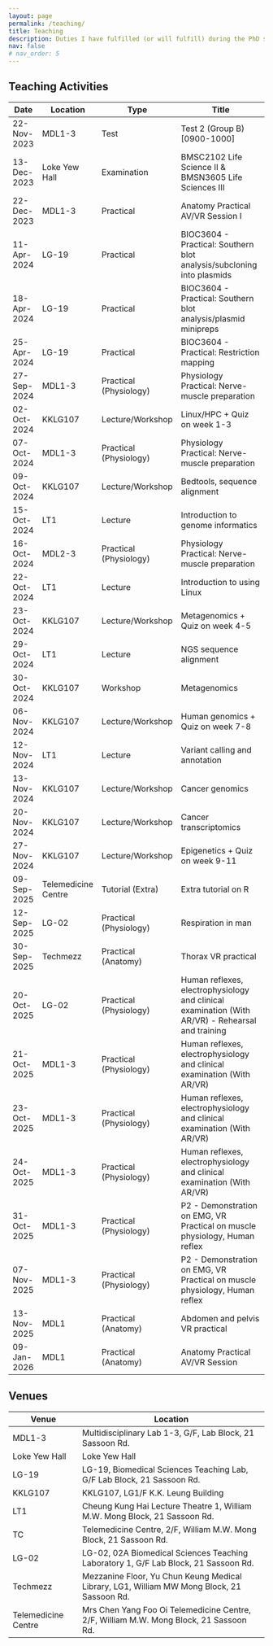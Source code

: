 ```yaml
---
layout: page
permalink: /teaching/
title: Teaching
description: Duties I have fulfilled (or will fulfill) during the PhD study.
nav: false
# nav_order: 5
---
```


## Teaching Activities

| Date        | Location            | Type                   | Title                                                                                            |
| ----------- | ------------------- | ---------------------- | ------------------------------------------------------------------------------------------------ |
| 22-Nov-2023 | MDL1-3              | Test                   | Test 2 (Group B) [0900-1000]                                                                     |
| 13-Dec-2023 | Loke Yew Hall       | Examination            | BMSC2102 Life Science II & BMSN3605 Life Sciences III                                            |
| 22-Dec-2023 | MDL1-3              | Practical              | Anatomy Practical AV/VR Session I                                                                |
| 11-Apr-2024 | LG-19               | Practical              | BIOC3604 - Practical: Southern blot analysis/subcloning into plasmids                            |
| 18-Apr-2024 | LG-19               | Practical              | BIOC3604 - Practical: Southern blot analysis/plasmid minipreps                                   |
| 25-Apr-2024 | LG-19               | Practical              | BIOC3604 - Practical: Restriction mapping                                                        |
| 27-Sep-2024 | MDL1-3              | Practical (Physiology) | Physiology Practical: Nerve-muscle preparation                                                   |
| 02-Oct-2024 | KKLG107             | Lecture/Workshop       | Linux/HPC + Quiz on week 1-3                                                                     |
| 07-Oct-2024 | MDL1-3              | Practical (Physiology) | Physiology Practical: Nerve-muscle preparation                                                   |
| 09-Oct-2024 | KKLG107             | Lecture/Workshop       | Bedtools, sequence alignment                                                                     |
| 15-Oct-2024 | LT1                 | Lecture                | Introduction to genome informatics                                                               |
| 16-Oct-2024 | MDL2-3              | Practical (Physiology) | Physiology Practical: Nerve-muscle preparation                                                   |
| 22-Oct-2024 | LT1                 | Lecture                | Introduction to using Linux                                                                      |
| 23-Oct-2024 | KKLG107             | Lecture/Workshop       | Metagenomics + Quiz on week 4-5                                                                  |
| 29-Oct-2024 | LT1                 | Lecture                | NGS sequence alignment                                                                           |
| 30-Oct-2024 | KKLG107             | Workshop               | Metagenomics                                                                                     |
| 06-Nov-2024 | KKLG107             | Lecture/Workshop       | Human genomics + Quiz on week 7-8                                                                |
| 12-Nov-2024 | LT1                 | Lecture                | Variant calling and annotation                                                                   |
| 13-Nov-2024 | KKLG107             | Lecture/Workshop       | Cancer genomics                                                                                  |
| 20-Nov-2024 | KKLG107             | Lecture/Workshop       | Cancer transcriptomics                                                                           |
| 27-Nov-2024 | KKLG107             | Lecture/Workshop       | Epigenetics + Quiz on week 9-11                                                                  |
| 09-Sep-2025 | Telemedicine Centre | Tutorial (Extra)       | Extra tutorial on R                                                                              |
| 12-Sep-2025 | LG-02               | Practical (Physiology) | Respiration in man                                                                               |
| 30-Sep-2025 | Techmezz            | Practical (Anatomy)    | Thorax VR practical                                                                              |
| 20-Oct-2025 | LG-02               | Practical (Physiology) | Human reflexes, electrophysiology and clinical examination (With AR/VR) - Rehearsal and training |
| 21-Oct-2025 | MDL1-3              | Practical (Physiology) | Human reflexes, electrophysiology and clinical examination (With AR/VR)                          |
| 23-Oct-2025 | MDL1-3              | Practical (Physiology) | Human reflexes, electrophysiology and clinical examination (With AR/VR)                          |
| 24-Oct-2025 | MDL1-3              | Practical (Physiology) | Human reflexes, electrophysiology and clinical examination (With AR/VR)                          |
| 31-Oct-2025 | MDL1-3              | Practical (Physiology) | P2 - Demonstration on EMG, VR Practical on muscle physiology, Human reflex                       |
| 07-Nov-2025 | MDL1-3              | Practical (Physiology) | P2 - Demonstration on EMG, VR Practical on muscle physiology, Human reflex                       |
| 13-Nov-2025 | MDL1                | Practical (Anatomy)    | Abdomen and pelvis VR practical                                                                  |
| 09-Jan-2026 | MDL1                | Practical (Anatomy)    | Anatomy Practical AV/VR Session                                                                  |

## Venues

| Venue               | Location                                                                                   |
| ------------------- | ------------------------------------------------------------------------------------------ |
| MDL1-3              | Multidisciplinary Lab 1-3, G/F, Lab Block, 21 Sassoon Rd.                                  |
| Loke Yew Hall       | Loke Yew Hall                                                                              |
| LG-19               | LG-19, Biomedical Sciences Teaching Lab, G/F Lab Block, 21 Sassoon Rd.                     |
| KKLG107             | KKLG107, LG1/F K.K. Leung Building                                                         |
| LT1                 | Cheung Kung Hai Lecture Theatre 1,  William M.W. Mong Block, 21 Sassoon Rd.                |
| TC                  | Telemedicine Centre, 2/F, William M.W. Mong Block, 21 Sassoon Rd.                          |
| LG-02               | LG-02, 02A Biomedical Sciences Teaching Laboratory 1, G/F Lab Block, 21 Sassoon Rd.        |
| Techmezz            | Mezzanine Floor, Yu Chun Keung Medical Library, LG1, William MW Mong Block, 21 Sassoon Rd. |
| Telemedicine Centre | Mrs Chen Yang Foo Oi Telemedicine Centre, 2/F, William M.W. Mong Block, 21 Sassoon Rd.     |
